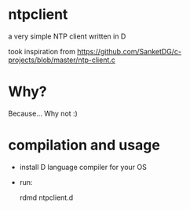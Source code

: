 # ntpclient
a very simple NTP client written in D

took inspiration from https://github.com/SanketDG/c-projects/blob/master/ntp-client.c

# Why?
Because... Why not :)

# compilation and usage

- install D language compiler for your OS
- run: 

    rdmd ntpclient.d


